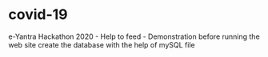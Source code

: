 # covid-19
e-Yantra Hackathon 2020 - Help to feed - Demonstration
before running the web site create the database with the help of mySQL file
